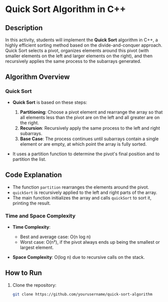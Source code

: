 # Quick Sort Algorithm in C++

## Description
In this activity, students will implement the **Quick Sort** algorithm in C++, a highly efficient sorting method based on the divide-and-conquer approach. Quick Sort selects a pivot, organizes elements around this pivot (with smaller elements on the left and larger elements on the right), and then recursively applies the same process to the subarrays generated.

## Algorithm Overview

### Quick Sort
- **Quick Sort** is based on these steps:
  1. **Partitioning**: Choose a pivot element and rearrange the array so that all elements less than the pivot are on the left and all greater are on the right.
  2. **Recursion**: Recursively apply the same process to the left and right subarrays.
  3. **Base Case**: The process continues until subarrays contain a single element or are empty, at which point the array is fully sorted.

- It uses a partition function to determine the pivot's final position and to partition the list.

## Code Explanation
- The function `partition` rearranges the elements around the pivot.
- `quickSort` is recursively applied to the left and right parts of the array.
- The main function initializes the array and calls `quickSort` to sort it, printing the result.

### Time and Space Complexity
- **Time Complexity**: 
  - Best and average case: O(n log n)
  - Worst case: O(n²), if the pivot always ends up being the smallest or largest element.
  
- **Space Complexity**: O(log n) due to recursive calls on the stack.

## How to Run

1. Clone the repository:
   ```bash
   git clone https://github.com/yourusername/quick-sort-algorithm
